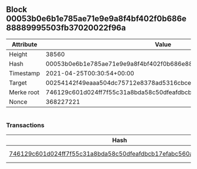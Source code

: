 ## Block 00053b0e6b1e785ae71e9e9a8f4bf402f0b686e88889995503fb37020022f96a

Attribute | Value
--- | ---
Height | 38560
Hash | 00053b0e6b1e785ae71e9e9a8f4bf402f0b686e88889995503fb37020022f96a
Timestamp | 2021-04-25T00:30:54+00:00
Target | 00254142f49eaaa504dc75712e8378ad5316cbcead634704b3734b6271167cc4
Merke root | 746129c601d024ff7f55c31a8bda58c50dfeafdbcb17efabc560a5063ee76fef
Nonce | 368227221

```

```

### Transactions

Hash | Amount
--- | ---
[746129c601d024ff7f55c31a8bda58c50dfeafdbcb17efabc560a5063ee76fef](746129c601d024ff7f55c31a8bda58c50dfeafdbcb17efabc560a5063ee76fef.md) | 10.00000000 SKEPTI 
